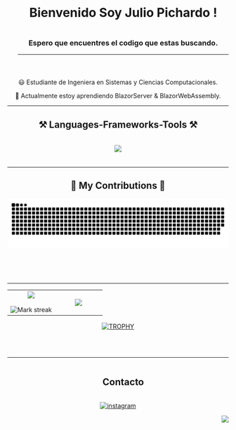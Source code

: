 <div id="user-content-toc">
  <ul align="center">
    <summary><h1 style="display: inline-block">Bienvenido Soy Julio Pichardo !</h1></summary>
    <h3 align="center">Espero que encuentres el codigo que estas buscando.</h3>
    <hr>
  </ul>
</div>


<h3 align="center"></h3>

<br/>

<div align="center">
  
 😃 Estudiante de Ingeniera en Sistemas y Ciencias Computacionales.
 
 🔭 Actualmente estoy aprendiendo BlazorServer & BlazorWebAssembly.
 
 </div>
 
 <!-- sqlite, safari, google-chrome are other good icon options -->
  </a>
</div>

 <hr/>
 
<h2 align="center">⚒️ Languages-Frameworks-Tools ⚒️</h2>
<br/>
<div align="center">
    <img src="https://skillicons.dev/icons?i=dotnet,c,cpp,cs,github,figma,html,css,bootstrap,java,sqlite,discord,postman,visualstudio,vscode,wasm,azure&perline=8" /><br>
</div>

<br/>
<hr/>

<div align="center">
  <h2>🐍 My Contributions 🐍</h2>
  <img  src="https://github.com/1999AZZAR/1999AZZAR/blob/main/resources/img/grid-snake.svg"
       alt="snake" /></a>
</div>
  
  <br/><br/><br/>
</div>

<hr/>

<p align="center">
  <!--- stats (start) -->
<table align="center">
<tr border="none">
<td width="50%" align="center">
  
  <img  align="center"  src="https://github-readme-stats.vercel.app/api?username=JPichardo2003&theme=dark&show_icons=true&count_private=false" />
  <br></br>
  <img  title="🔥 Get streak stats for your profile at git.io/streak-stats" alt="Mark streak" src="https://github-readme-streak-stats.herokuapp.com/?user=JPichardo2003&theme=dark&hide_border=false" /> 
</td>

<td width="50%" align="center">

  <img  align="center"  src="https://github-readme-stats.anuraghazra1.vercel.app/api/top-langs/?username=JPichardo2003&theme=dark&hide_border=false&no-bg=true&no-frame=true&langs_count=10"/>
  </td>
</tr>
</table>
<!--- stats (end) -->

<!--- trophy (start) -->
<div align=center>
  <a href="https://github.com/ryo-ma/github-profile-trophy" title="Go to Source">
      <img align="center" width=84% src="https://github-profile-trophy.vercel.app/?username=JPichardo2003&theme=radical&row=1&column=7&margin-h=15&margin-w=5&no-bg=true" alt="TROPHY" />
    </a>
</div>
<!--- trophy (start) -->


</p>        
<!--- stats (end) -->

<br/><br/>
<hr/>

<div id="user-content-toc">
  <ul align="center">
    <summary><h2 style="display: inline-block">Contacto</h2></summary>
  </ul>
</div>
<!--icons and links-->
<p align="center">
<a href="https://www.instagram.com/j.pichardox27/" target="blank"><img align="center" src="https://user-images.githubusercontent.com/88904952/234981169-2dd1e58f-4b7e-468c-8213-034ba62156c3.png" alt="instagram" height="50" width="50" /></a>
</p>
<img align="right" src="https://visitor-badge.laobi.icu/badge?page_id=JPichardo2003.JPichardo2003" />
<br/>
